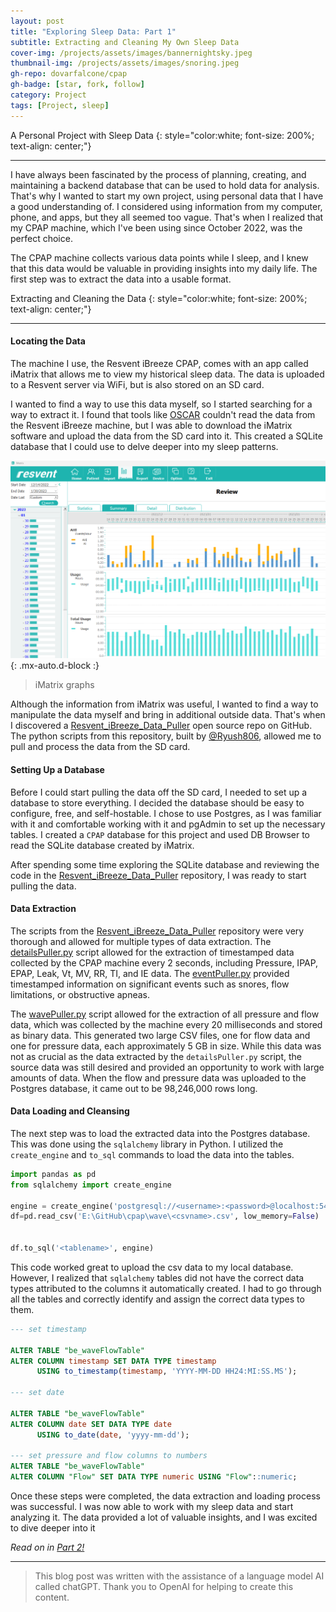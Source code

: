 ```yaml
---
layout: post
title: "Exploring Sleep Data: Part 1"
subtitle: Extracting and Cleaning My Own Sleep Data
cover-img: /projects/assets/images/bannernightsky.jpeg
thumbnail-img: /projects/assets/images/snoring.jpeg
gh-repo: dovarfalcone/cpap
gh-badge: [star, fork, follow]
category: Project
tags: [Project, sleep]
---
```


A Personal Project with Sleep Data 
{: style="color:white; font-size: 200%; text-align: center;"}

---

I have always been fascinated by the process of planning, creating, and maintaining a backend database that can be used to hold data for analysis. That's why I wanted to start my own project, using personal data that I have a good understanding of. I considered using information from my computer, phone, and apps, but they all seemed too vague. That's when I realized that my CPAP machine, which I've been using since October 2022, was the perfect choice.

The CPAP machine collects various data points while I sleep, and I knew that this data would be valuable in providing insights into my daily life. The first step was to extract the data into a usable format. 

Extracting and Cleaning the Data
{: style="color:white; font-size: 200%; text-align: center;"}

--- 

#### Locating the Data

The machine I use, the Resvent iBreeze CPAP, comes with an app called iMatrix that allows me to view my historical sleep data. The data is uploaded to a Resvent server via WiFi, but is also stored on an SD card.

I wanted to find a way to use this data myself, so I started searching for a way to extract it. I found that tools like  [OSCAR](https://www.sleepfiles.com/OSCAR/) couldn't read the data from the Resvent iBreeze machine, but I was able to download the iMatrix software and upload the data from the SD card into it. This created a SQLite database that I could use to delve deeper into my sleep patterns.

![iMatrix:](/projects/assets/images/iMatrix.png){: .mx-auto.d-block :}
> iMatrix graphs 


Although the information from iMatrix was useful, I wanted to find a way to manipulate the data myself and bring in additional outside data. That's when I discovered a [Resvent_iBreeze_Data_Puller](https://github.com/Ryush806/Resvent_iBreeze_Data_Puller) open source repo on GitHub. The python scripts from this repository, built by [@Ryush806](https://github.com/Ryush806), allowed me to pull and process the data from the SD card.


#### Setting Up a Database

Before I could start pulling the data off the SD card, I needed to set up a database to store everything. I decided the database should be easy to configure, free, and self-hostable. I chose to use Postgres, as I was familiar with it and comfortable working with it and pgAdmin to set up the necessary tables. I created a `CPAP` database for this project and used DB Browser to read the SQLite database created by iMatrix. 

After spending some time exploring the SQLite database and reviewing the code in the [Resvent_iBreeze_Data_Puller](https://github.com/Ryush806/Resvent_iBreeze_Data_Puller) repository, I was ready to start pulling the data.

#### Data Extraction

The scripts from the [Resvent_iBreeze_Data_Puller](https://github.com/Ryush806/Resvent_iBreeze_Data_Puller) repository were very thorough and allowed for multiple types of data extraction. The [detailsPuller.py](https://github.com/DovarFalcone/cpap/blob/main/data_collection/detailsPuller.py) script allowed for the extraction of timestamped data collected by the CPAP machine every 2 seconds, including Pressure, IPAP, EPAP, Leak, Vt, MV, RR, TI, and IE data. The [eventPuller.py](https://github.com/DovarFalcone/cpap/blob/main/data_collection/eventPuller.py) provided timestamped information on significant events such as snores, flow limitations, or obstructive apneas.

The [wavePuller.py](https://github.com/DovarFalcone/cpap/blob/main/data_collection/wavePuller.py) script allowed for the extraction of all pressure and flow data, which was collected by the machine every 20 milliseconds and stored as binary data. This generated two large CSV files, one for flow data and one for pressure data, each approximately 5 GB in size. While this data was not as crucial as the data extracted by the `detailsPuller.py` script, the source data was still desired and provided an opportunity to work with large amounts of data. When the flow and pressure data was uploaded to the Postgres database, it came out to be 98,246,000 rows long.

#### Data Loading and Cleansing

The next step was to load the extracted data into the Postgres database. This was done using the `sqlalchemy` library in Python. I utilized the `create_engine` and `to_sql` commands to load the data into the tables. 


~~~python
import pandas as pd
from sqlalchemy import create_engine

engine = create_engine('postgresql://<username>:<password>@localhost:5432/<dbname>')
df=pd.read_csv('E:\GitHub\cpap\wave\<csvname>.csv', low_memory=False)


df.to_sql('<tablename>', engine)
~~~

This code worked great to upload the csv data to my local database. However, I realized that `sqlalchemy` tables did not have the correct data types attributed to the columns it automatically created. I had to go through all the tables and correctly identify and assign the correct data types to them.

~~~sql
--- set timestamp

ALTER TABLE "be_waveFlowTable"
ALTER COLUMN timestamp SET DATA TYPE timestamp
      USING to_timestamp(timestamp, 'YYYY-MM-DD HH24:MI:SS.MS');

--- set date

ALTER TABLE "be_waveFlowTable"
ALTER COLUMN date SET DATA TYPE date
      USING to_date(date, 'yyyy-mm-dd');

--- set pressure and flow columns to numbers
ALTER TABLE "be_waveFlowTable"
ALTER COLUMN "Flow" SET DATA TYPE numeric USING "Flow"::numeric;
~~~

Once these steps were completed, the data extraction and loading process was successful. I was now able to work with my sleep data and start analyzing it. The data provided a lot of valuable insights, and I was excited to dive deeper into it


*Read on in [Part 2!](/2023-02-10-Exploring-Sleep-Data-Part-2.md/)*

---

> This blog post was written with the assistance of a language model AI called chatGPT. Thank you to OpenAI for helping to create this content.